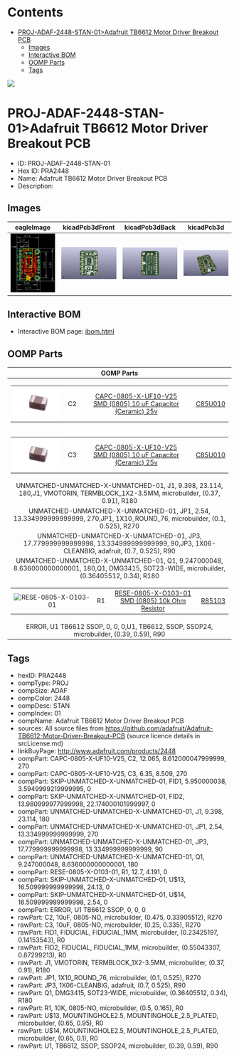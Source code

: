 



Contents
========

* [PROJ-ADAF-2448-STAN-01>Adafruit TB6612 Motor Driver Breakout PCB](#proj-adaf-2448-stan-01adafruit-tb6612-motor-driver-breakout-pcb)
	* [Images](#images)
	* [Interactive BOM](#interactive-bom)
	* [OOMP Parts](#oomp-parts)
	* [Tags](#tags)
  
![][im]
# PROJ-ADAF-2448-STAN-01>Adafruit TB6612 Motor Driver Breakout PCB

- ID: PROJ-ADAF-2448-STAN-01
- Hex ID: PRA2448
- Name: Adafruit TB6612 Motor Driver Breakout PCB
- Description: 

## Images
  
  

|eagleImage|kicadPcb3dFront|kicadPcb3dBack|kicadPcb3d|
| :---: | :---: | :---: | :---: |
|[![eagleImage](eagleImage_140.png)](eagleImage_600.png)|[![kicadPcb3dFront](kicadPcb3dFront_140.png)](kicadPcb3dFront_600.png)|[![kicadPcb3dBack](kicadPcb3dBack_140.png)](kicadPcb3dBack_600.png)|[![kicadPcb3d](kicadPcb3d_140.png)](kicadPcb3d_600.png)|

## Interactive BOM

- Interactive BOM page: [ibom.html](kicad/bom/ibom.html)

## OOMP Parts
  

|OOMP Parts|
| :---: |
|<table><tr><td>![CAPC-0805-X-UF10-V25](https://raw.githubusercontent.com/oomlout/oomlout_OOMP_parts/main/CAPC-0805-X-UF10-V25/image_140.jpg)</td><td> C2</td><td>[CAPC-0805-X-UF10-V25<br>SMD (0805) 10 uF Capacitor (Ceramic) 25v](https://github.com/oomlout/oomlout_OOMP_parts/tree/main/CAPC-0805-X-UF10-V25/)</td><td>[C85U010](https://github.com/oomlout/oomlout_OOMP_parts/tree/main/CAPC-0805-X-UF10-V25/)</td></tr></table>|
|<table><tr><td>![CAPC-0805-X-UF10-V25](https://raw.githubusercontent.com/oomlout/oomlout_OOMP_parts/main/CAPC-0805-X-UF10-V25/image_140.jpg)</td><td> C3</td><td>[CAPC-0805-X-UF10-V25<br>SMD (0805) 10 uF Capacitor (Ceramic) 25v](https://github.com/oomlout/oomlout_OOMP_parts/tree/main/CAPC-0805-X-UF10-V25/)</td><td>[C85U010](https://github.com/oomlout/oomlout_OOMP_parts/tree/main/CAPC-0805-X-UF10-V25/)</td></tr></table>|
|UNMATCHED-UNMATCHED-X-UNMATCHED-01, J1, 9.398, 23.114, 180,J1, VMOTORIN, TERMBLOCK_1X2-3.5MM, microbuilder, (0.37, 0.91), R180|
|UNMATCHED-UNMATCHED-X-UNMATCHED-01, JP1, 2.54, 13.334999999999999, 270,JP1, 1X10_ROUND_76, microbuilder, (0.1, 0.525), R270|
|UNMATCHED-UNMATCHED-X-UNMATCHED-01, JP3, 17.779999999999998, 13.334999999999999, 90,JP3, 1X06-CLEANBIG, adafruit, (0.7, 0.525), R90|
|UNMATCHED-UNMATCHED-X-UNMATCHED-01, Q1, 9.247000048, 8.636000000000001, 180,Q1, DMG3415, SOT23-WIDE, microbuilder, (0.36405512, 0.34), R180|
|<table><tr><td>![RESE-0805-X-O103-01](https://raw.githubusercontent.com/oomlout/oomlout_OOMP_parts/main/RESE-0805-X-O103-01/image_140.jpg)</td><td> R1</td><td>[RESE-0805-X-O103-01<br>SMD (0805) 10k Ohm Resistor](https://github.com/oomlout/oomlout_OOMP_parts/tree/main/RESE-0805-X-O103-01/)</td><td>[R85103](https://github.com/oomlout/oomlout_OOMP_parts/tree/main/RESE-0805-X-O103-01/)</td></tr></table>|
|ERROR, U1 TB6612 SSOP, 0, 0, 0,U1, TB6612, SSOP, SSOP24, microbuilder, (0.39, 0.59), R90|

## Tags

- hexID: PRA2448
- oompType: PROJ
- oompSize: ADAF
- oompColor: 2448
- oompDesc: STAN
- oompIndex: 01
- oompName: Adafruit TB6612 Motor Driver Breakout PCB
- sources: All source files from https://github.com/adafruit/Adafruit-TB6612-Motor-Driver-Breakout-PCB (source licence details in srcLicense.md)
- linkBuyPage: http://www.adafruit.com/products/2448
- oompPart: CAPC-0805-X-UF10-V25, C2, 12.065, 8.612000047999999, 270
- oompPart: CAPC-0805-X-UF10-V25, C3, 6.35, 8.509, 270
- oompPart: SKIP-UNMATCHED-X-UNMATCHED-01, FID1, 5.950000038, 3.5949999219999995, 0
- oompPart: SKIP-UNMATCHED-X-UNMATCHED-01, FID2, 13.980999977999998, 22.174000101999997, 0
- oompPart: UNMATCHED-UNMATCHED-X-UNMATCHED-01, J1, 9.398, 23.114, 180
- oompPart: UNMATCHED-UNMATCHED-X-UNMATCHED-01, JP1, 2.54, 13.334999999999999, 270
- oompPart: UNMATCHED-UNMATCHED-X-UNMATCHED-01, JP3, 17.779999999999998, 13.334999999999999, 90
- oompPart: UNMATCHED-UNMATCHED-X-UNMATCHED-01, Q1, 9.247000048, 8.636000000000001, 180
- oompPart: RESE-0805-X-O103-01, R1, 12.7, 4.191, 0
- oompPart: SKIP-UNMATCHED-X-UNMATCHED-01, U$13, 16.509999999999998, 24.13, 0
- oompPart: SKIP-UNMATCHED-X-UNMATCHED-01, U$14, 16.509999999999998, 2.54, 0
- oompPart: ERROR, U1 TB6612 SSOP, 0, 0, 0
- rawPart: C2, 10uF, 0805-NO, microbuilder, (0.475, 0.33905512), R270
- rawPart: C3, 10uF, 0805-NO, microbuilder, (0.25, 0.335), R270
- rawPart: FID1, FIDUCIAL, FIDUCIAL_1MM, microbuilder, (0.23425197, 0.14153543), R0
- rawPart: FID2, FIDUCIAL, FIDUCIAL_1MM, microbuilder, (0.55043307, 0.87299213), R0
- rawPart: J1, VMOTORIN, TERMBLOCK_1X2-3.5MM, microbuilder, (0.37, 0.91), R180
- rawPart: JP1, 1X10_ROUND_76, microbuilder, (0.1, 0.525), R270
- rawPart: JP3, 1X06-CLEANBIG, adafruit, (0.7, 0.525), R90
- rawPart: Q1, DMG3415, SOT23-WIDE, microbuilder, (0.36405512, 0.34), R180
- rawPart: R1, 10K, 0805-NO, microbuilder, (0.5, 0.165), R0
- rawPart: U$13, MOUNTINGHOLE2.5, MOUNTINGHOLE_2.5_PLATED, microbuilder, (0.65, 0.95), R0
- rawPart: U$14, MOUNTINGHOLE2.5, MOUNTINGHOLE_2.5_PLATED, microbuilder, (0.65, 0.1), R0
- rawPart: U1, TB6612, SSOP, SSOP24, microbuilder, (0.39, 0.59), R90



[im]: kicadPcb3d_450.png
